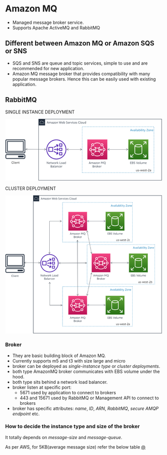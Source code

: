 # Amazon MQ

- Managed message broker service.
- Supports Apache ActiveMQ and RabbitMQ

## Different between Amazon MQ or Amazon SQS or SNS

- SQS and SNS are queue and topic services, simple to use and are recommended for new application.
- Amazon MQ message broker that provides compatibility with many popular message brokers. Hence this can be easily used with existing application.

## RabbitMQ

SINGLE INSTANCE DEPLOYMENT

![Architecture of single instance broker RabbitMQ](https://github.com/iAbhishek91/aws-as-code/blob/master/docs/.images/amazon-mq-rabbitmq-broker-architecture-single-broker.png)

CLUSTER DEPLOYMENT

![Architecture of cluster broker RabbitMQ](https://github.com/iAbhishek91/aws-as-code/blob/master/docs/.images/amazon-mq-rabbitmq-broker-architecture-cluster-broker.png)

### Broker

- They are basic building block of Amazon MQ.
- Currently supports m5 and t3 with size large and micro
- broker can be deployed as *single-instance type* or *cluster deployments*.
- both type AmazonMQ broker communicates with EBS volume under the hood.
- both type sits behind a network load balancer.
- broker listen at specific port:
  - 5671 used by application to connect to brokers
  - 443 and 15671 used by RabbitMQ or Management API to connect to brokers
- broker has specific attributes: *name*, *ID*, *ARN*, *RabbitMQ*, *secure AMQP endpoint* etc.

### How to decide the instance type and size of the broker

It totally depends on *message-size* and *message-queue*.

As per AWS, for 5KB(average message size) refer the below table [@](https://docs.aws.amazon.com/amazon-mq/latest/developer-guide/rabbitmq-defaults.html)

